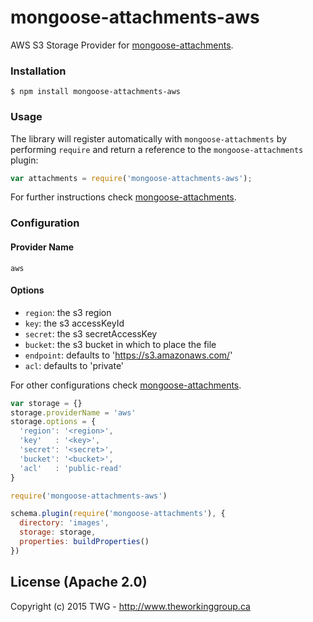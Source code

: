 # mongoose-attachments-aws

AWS S3 Storage Provider for [mongoose-attachments](https://github.com/heapsource/mongoose-attachments).

### Installation

    $ npm install mongoose-attachments-aws

### Usage

The library will register automatically with `mongoose-attachments` by performing `require` and return a reference to the `mongoose-attachments` plugin:

```javascript
var attachments = require('mongoose-attachments-aws');
```

For further instructions check [mongoose-attachments](https://github.com/firebaseco/mongoose-attachments).

### Configuration

#### Provider Name

`aws`

#### Options

- `region`: the s3 region
- `key`: the s3 accessKeyId
- `secret`: the s3 secretAccessKey
- `bucket`: the s3 bucket in which to place the file
- `endpoint`: defaults to 'https://s3.amazonaws.com/<bucket>'
- `acl`: defaults to 'private'

For other configurations check [mongoose-attachments](https://github.com/firebaseco/mongoose-attachments).

```javascript
var storage = {}
storage.providerName = 'aws'
storage.options = {
  'region': '<region>',
  'key'   : '<key>',
  'secret': '<secret>',
  'bucket': '<bucket>',
  'acl'   : 'public-read'
}

require('mongoose-attachments-aws')

schema.plugin(require('mongoose-attachments'), {
  directory: 'images',
  storage: storage,
  properties: buildProperties()
})
```
## License (Apache 2.0)

Copyright (c) 2015 TWG - http://www.theworkinggroup.ca